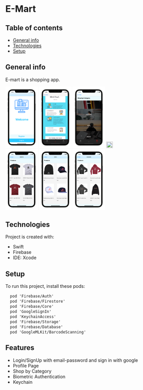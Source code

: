 # E-Mart
## Table of contents
* [General info](#general-info)
* [Technologies](#technologies)
* [Setup](#setup)

## General info
E-mart is a shopping app.
<p align = "left"><img src = "Assets/Simulator Screen Shot - iPhone 11 - 2021-01-26 at 16.34.34_iphone12prographite_portrait.png" width = "20%" height = "20%">
<img src = "Assets/Simulator Screen Shot - iPhone 11 - 2021-01-26 at 16.35.19_iphone12prographite_portrait.png" width = "20%" height = "20%">
<img src = "Assets/Simulator Screen Shot - iPhone 11 - 2021-01-26 at 16.35.29_iphone12prographite_portrait.png" width = "20%" height = "20%">
<img src = "Assets/Simulator Screen Shot - iPhone 11 - 2021-01-26 at 16.35.34_iphone12prographite_portrait.png" width = "20%" height = "20%">
<img src = "Assets/Simulator Screen Shot - iPhone 11 - 2021-01-26 at 16.35.43_iphone12prographite_portrait.png" width = "20%" height = "20%">
<img src = "Assets/Simulator Screen Shot - iPhone 11 - 2021-01-26 at 16.36.01_iphone12prographite_portrait.png" width = "20%" height = "20%">
<img src = "Assets/Simulator Screen Shot - iPhone 11 - 2021-01-26 at 16.36.04_iphone12prographite_portrait.png" width = "20%" height = "20%">



</p>
	
## Technologies
Project is created with:
* Swift
* Firebase
* IDE: Xcode
	
## Setup
To run this project, install these pods:

```
  pod 'Firebase/Auth'
  pod 'Firebase/Firestore'
  pod 'Firebase/Core'
  pod 'GoogleSignIn'
  pod 'KeychainAccess'
  pod 'Firebase/Storage'
  pod 'Firebase/Database'
  pod 'GoogleMLKit/BarcodeScanning'

```
## Features
* Login/SignUp with email-password and sign in with google
* Profile Page
* Shop by Category
* Biometric Authentication
* Keychain 
